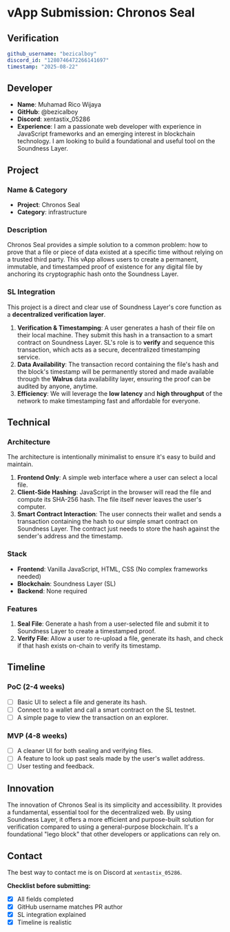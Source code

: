 # vApp Submission: Chronos Seal

## Verification
```yaml
github_username: "bezicalboy"
discord_id: "1280746472266141697"
timestamp: "2025-08-22"
```

## Developer

  - **Name**: Muhamad Rico Wijaya
  - **GitHub**: @bezicalboy
  - **Discord**: xentastix_05286
  - **Experience**: I am a passionate web developer with experience in JavaScript frameworks and an emerging interest in blockchain technology. I am looking to build a foundational and useful tool on the Soundness Layer.

## Project

### Name & Category

  - **Project**: Chronos Seal
  - **Category**: infrastructure

### Description

Chronos Seal provides a simple solution to a common problem: how to prove that a file or piece of data existed at a specific time without relying on a trusted third party. This vApp allows users to create a permanent, immutable, and timestamped proof of existence for any digital file by anchoring its cryptographic hash onto the Soundness Layer.

### SL Integration

This project is a direct and clear use of Soundness Layer's core function as a **decentralized verification layer**.

1.  **Verification & Timestamping**: A user generates a hash of their file on their local machine. They submit this hash in a transaction to a smart contract on Soundness Layer. SL's role is to **verify** and sequence this transaction, which acts as a secure, decentralized timestamping service.
2.  **Data Availability**: The transaction record containing the file's hash and the block's timestamp will be permanently stored and made available through the **Walrus** data availability layer, ensuring the proof can be audited by anyone, anytime.
3.  **Efficiency**: We will leverage the **low latency** and **high throughput** of the network to make timestamping fast and affordable for everyone.

## Technical

### Architecture

The architecture is intentionally minimalist to ensure it's easy to build and maintain.

1.  **Frontend Only**: A simple web interface where a user can select a local file.
2.  **Client-Side Hashing**: JavaScript in the browser will read the file and compute its SHA-256 hash. The file itself never leaves the user's computer.
3.  **Smart Contract Interaction**: The user connects their wallet and sends a transaction containing the hash to our simple smart contract on Soundness Layer. The contract just needs to store the hash against the sender's address and the timestamp.

### Stack

  - **Frontend**: Vanilla JavaScript, HTML, CSS (No complex frameworks needed)
  - **Blockchain**: Soundness Layer (SL)
  - **Backend**: None required

### Features

1.  **Seal File**: Generate a hash from a user-selected file and submit it to Soundness Layer to create a timestamped proof.
2.  **Verify File**: Allow a user to re-upload a file, generate its hash, and check if that hash exists on-chain to verify its timestamp.

## Timeline

### PoC (2-4 weeks)

  - [ ] Basic UI to select a file and generate its hash.
  - [ ] Connect to a wallet and call a smart contract on the SL testnet.
  - [ ] A simple page to view the transaction on an explorer.

### MVP (4-8 weeks)

  - [ ] A cleaner UI for both sealing and verifying files.
  - [ ] A feature to look up past seals made by the user's wallet address.
  - [ ] User testing and feedback.

## Innovation

The innovation of Chronos Seal is its simplicity and accessibility. It provides a fundamental, essential tool for the decentralized web. By using Soundness Layer, it offers a more efficient and purpose-built solution for verification compared to using a general-purpose blockchain. It's a foundational "lego block" that other developers or applications can rely on.

## Contact

The best way to contact me is on Discord at `xentastix_05286`.

**Checklist before submitting:**

  - [x] All fields completed
  - [x] GitHub username matches PR author
  - [x] SL integration explained
  - [x] Timeline is realistic

<!-- end list -->
